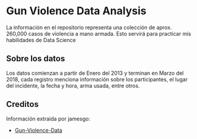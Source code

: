 # Gun Violence Data Analysis

La información en el repositorio representa una colección de aprox. 260,000 casos de violencia a mano armada. Esto servirá para practicar mis habilidades de Data Science

## Sobre los datos

Los datos comienzan a partir de Enero del 2013 y terminan en Marzo del 2018, cada registro menciona información sobre los participantes, el lugar del incidente, la fecha y hora, arma usada, entre otros.

## Creditos

Información extraida por jamesgo:

- [Gun-Violence-Data](https://github.com/jamesqo/gun-violence-data)

